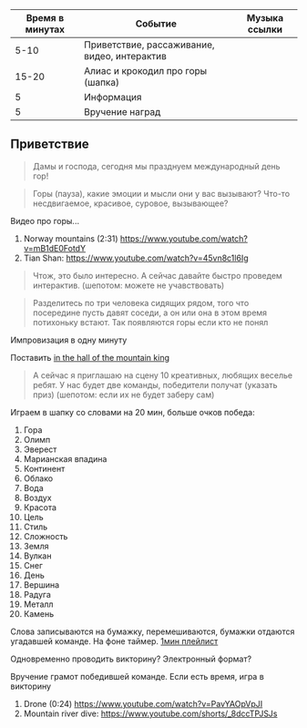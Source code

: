 | Время в минутах | Событие                                      | Музыка ссылки |
| --------------- | -------------------------------------------- | ------------- |
| 5-10            | Приветствие, рассаживание, видео, интерактив |               |
| 15-20           | Алиас и крокодил про горы (шапка)            |               |
| 5               | Информация                                   |               |
| 5               | Вручение наград                              |               |
## Приветствие

> Дамы и господа, сегодня мы празднуем международный день гор!

> Горы (пауза), какие эмоции и мысли они у вас вызывают? Что-то несдвигаемое, красивое, суровое, вызывающее? 

Видео про горы...
1. Norway mountains (2:31) https://www.youtube.com/watch?v=mB1dE0FotdY
5. Tian Shan: https://www.youtube.com/watch?v=45vn8c1l6Ig

> Чтож, это было интересно. А сейчас давайте быстро проведем интерактив. (шепотом: можете не учавствовать)

> Разделитесь по три человека сидящих рядом, того что посередине пусть давят соседи, а он или она в этом время потихоньку встают. Так появляются горы если кто не понял

Импровизация в одну минуту

Поставить [in the hall of the mountain king](https://youtu.be/kLp_Hh6DKWc?si=JOep9CaNjMfmTyK8)

> А сейчас я приглашаю на сцену 10 креативных, любящих веселье ребят. У нас будет две команды, победители получат (указать приз) (шепотом: если их не будет заберу сам)

Играем в шапку со словами на 20 мин, больше очков победа: 
1. Гора
2. Олимп
3. Эверест
4. Марианская впадина
5. Континент
6. Облако
7. Вода
8. Воздух
9. Красота
10. Цель
11. Стиль
12. Сложность
13. Земля
14. Вулкан
15. Снег
16. День
17. Вершина
18. Радуга
19. Металл
20. Камень

Слова записываются на бумажку, перемешиваются, бумажки отдаются угадавшей команде. На фоне таймер. [1мин плейлист](https://youtube.com/playlist?list=PLP3WWltp8c0P6fQZGzH1Oih1sZZhBgP75&si=7Hz540DbHfYBF8DQ)

Одновременно проводить викторину? Электронный формат?

Вручение грамот победившей команде.
Если есть время, игра в викторину


1. Drone (0:24) https://www.youtube.com/watch?v=PavYAOpVpJI
2. Mountain river dive: https://www.youtube.com/shorts/_8dccTPJSJs